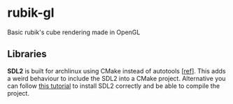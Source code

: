 # rubik-gl
Basic rubik's cube rendering made in OpenGL

## Libraries
__SDL2__ is built for archlinux using CMake instead of autotools [[ref](https://discourse.libsdl.org/t/arch-linux-cmake-find-package-sdl2-required-passes-but-doesnt-find-anything/24226)]. This adds a weird behaviour to include the SDL2 into a CMake project. Alternative you can follow [this tutorial](https://trenki2.github.io/blog/2017/06/02/using-sdl2-with-cmake/) to install SDL2 correctly and be able to compile the project.
